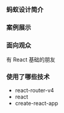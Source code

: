 ### 蚂蚁设计简介



### 案例展示

### 面向观众

有 React 基础的朋友


### 使用了哪些技术

- react-router-v4
- react
- create-react-app
